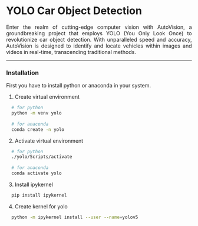 # YOLO Car Object Detection

<p align="justify">Enter the realm of cutting-edge computer vision with AutoVision, a groundbreaking project that employs YOLO (You Only Look Once) to revolutionize car object detection. With unparalleled speed and accuracy, AutoVision is designed to identify and locate vehicles within images and videos in real-time, transcending traditional methods.</p>

---

### Installation

First you have to install python or anaconda in your system.

1. Create virtual environment
```bash
  # for python
  python -m venv yolo
  
  # for anaconda
  conda create -n yolo
```

2. Activate virtual environment
```bash
  # for python
  ./yolo/Scripts/activate
  
  # for anaconda
  conda activate yolo
```

3. Install ipykernel
```bash
  pip install ipykernel
```

4. Create kernel for yolo
```bash
  python -m ipykernel install --user --name=yolov5
```